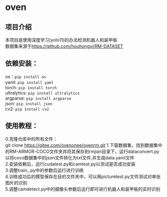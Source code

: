 # oven
## 项目介绍  
本项目是使用深度学习(yolo11)的办法检测机器人和装甲板  
数据集来源于<https://github.com/houhongyi/RM-DATASET>    

## 依赖安装：  
os：`pip install os`  
yaml:  `pip install yaml`  
torch:  `pip install torch`  
ultralytics:  `pip install ultralytics`  
argparse:  `pip install argparse`  
json:  `pip install json`  
cv2:  `pip install cv2`  

## 使用教程：  
0.克隆仓库中的所有文件：  
git clone https://gitee.com/ovenonee/ovenrm.git
1.下载数据集，找到数据集中的RM-ARMOR-COCO文件夹并将其保存到rmjian目录下，运行dataconvert.py以将coco数据集中的json文件转化为txt文件,并生成data.yaml文件  
2.安装依赖后，运行cudatest.py和camtest.py以测试是否成功安装  
3.调整train_.py中的参数后运行进行训练  
4.训练成功后的模型保存在目的文件夹中，可以用picturetest.py文件测试对单张图片的识别  
5.调整camdetect.py中的摄像头参数后运行即可进行机器人和装甲板的实时识别  

